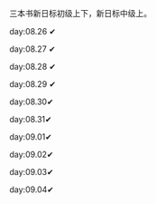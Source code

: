 三本书新日标初级上下，新日标中级上。

day:08.26 ✔

day:08.27 ✔

day:08.28 ✔

day:08.29 ✔

day:08.30✔

day:08.31✔

day:09.01✔

day:09.02✔

day:09.03✔

day:09.04✔